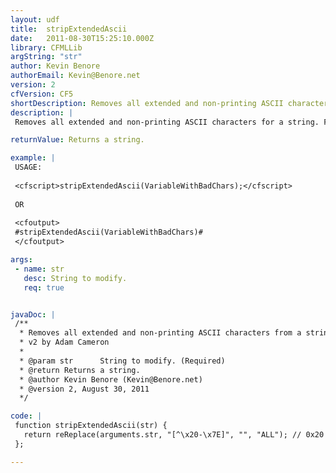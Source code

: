 ```yaml
---
layout: udf
title:  stripExtendedAscii
date:   2011-08-30T15:25:10.000Z
library: CFMLLib
argString: "str"
author: Kevin Benore
authorEmail: Kevin@Benore.net
version: 2
cfVersion: CF5
shortDescription: Removes all extended and non-printing ASCII characters from a string.
description: |
 Removes all extended and non-printing ASCII characters for a string. For example you may have data that has TABs, LINE FEEDs (or CARRIAGE RETURNs), international letters, or non-printing characters that you simply want to remove, this function will delete them.

returnValue: Returns a string.

example: |
 USAGE:
 
 <cfscript>stripExtendedAscii(VariableWithBadChars);</cfscript>
 
 OR
 
 <cfoutput>
 #stripExtendedAscii(VariableWithBadChars)#
 </cfoutput>

args:
 - name: str
   desc: String to modify.
   req: true


javaDoc: |
 /**
  * Removes all extended and non-printing ASCII characters from a string.
  * v2 by Adam Cameron
  * 
  * @param str      String to modify. (Required)
  * @return Returns a string. 
  * @author Kevin Benore (Kevin@Benore.net) 
  * @version 2, August 30, 2011 
  */

code: |
 function stripExtendedAscii(str) {
   return reReplace(arguments.str, "[^\x20-\x7E]", "", "ALL"); // 0x20 = space, chr(32); \0x7E = ~ / tilde, chr(126)
 };

---
```


